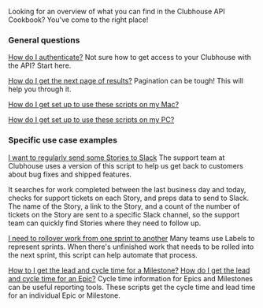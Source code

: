 Looking for an overview of what you can find in the Clubhouse API Cookbook? You've come to the right place!

### General questions
[How do I authenticate?](https://github.com/clubhouse/api-cookbook/blob/master/Authentication.md)
Not sure how to get access to your Clubhouse with the API? Start here.

[How do I get the next page of results?](https://github.com/clubhouse/api-cookbook/blob/master/Pagination.md)
Pagination can be tough! This will help you through it.

[How do I get set up to use these scripts on my Mac?](https://github.com/clubhouse/api-cookbook/blob/master/set-up-instructions.md)

[How do I get set up to use these scripts on my PC?](https://github.com/clubhouse/api-cookbook/blob/master/windows-set-up-instructions.md)

### Specific use case examples

[I want to regularly send some Stories to Slack](https://github.com/clubhouse/api-cookbook/tree/master/stories-to-slack)
The support team at Clubhouse uses a version of this script to help us get back to customers about bug fixes and shipped features.

It searches for work completed between the last business day and today, checks for support tickets on each Story, and preps data to send to Slack. The name of the Story, a link to the Story, and a count of the number of tickets on the Story are sent to a specific Slack channel, so the support team can quickly find Stories where they need to follow up.

[I need to rollover work from one sprint to another](https://github.com/clubhouse/api-cookbook/tree/master/change-label)
Many teams use Labels to represent sprints. When there's unfinished work that needs to be rolled into the next sprint, this script can help automate that process.

[How to I get the lead and cycle time for a Milestone?](https://github.com/clubhouse/api-cookbook/tree/master/kanban-metrics)
[How do I get the lead and cycle time for an Epic?](https://github.com/clubhouse/api-cookbook/tree/master/kanban-metrics)
Cycle time information for Epics and Milestones can be useful reporting tools. These scripts get the cycle time and lead time for an individual Epic or Milestone.

